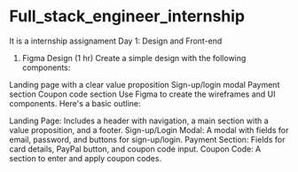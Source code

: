 # Full_stack_engineer_internship
It is a internship assignament
Day 1: Design and Front-end
1. Figma Design (1 hr)
Create a simple design with the following components:

Landing page with a clear value proposition
Sign-up/login modal
Payment section
Coupon code section
Use Figma to create the wireframes and UI components. Here's a basic outline:

Landing Page: Includes a header with navigation, a main section with a value proposition, and a footer.
Sign-up/Login Modal: A modal with fields for email, password, and buttons for sign-up/login.
Payment Section: Fields for card details, PayPal button, and coupon code input.
Coupon Code: A section to enter and apply coupon codes.
